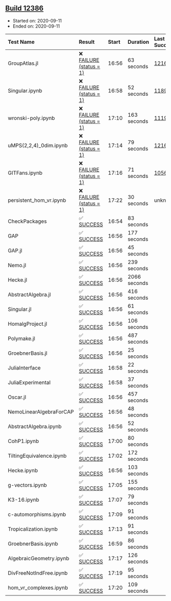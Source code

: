 ## [Build 12386](https://oscarci.mathematik.uni-kl.de/job/oscar/12386/)

* Started on: 2020-09-11
* Ended on: 2020-09-11

| Test Name    | Result | Start | Duration | Last Success | First Failure |
|:-------------|:-------|:------|:---------|:-------------|:--------------|
| GroupAtlas.jl | ❌ [FAILURE (status = 1)](https://oscarci.mathematik.uni-kl.de/job/oscar/12386/artifact/logs/build-12386/GroupAtlas.jl.log) | 16:56 | 63 seconds | [12167](https://oscarci.mathematik.uni-kl.de/job/oscar/12167/) | [12168](https://oscarci.mathematik.uni-kl.de/job/oscar/12168/) |
| Singular.ipynb | ❌ [FAILURE (status = 1)](https://oscarci.mathematik.uni-kl.de/job/oscar/12386/artifact/logs/build-12386/Singular.ipynb.log) | 16:58 | 52 seconds | [11893](https://oscarci.mathematik.uni-kl.de/job/oscar/11893/) | [11894](https://oscarci.mathematik.uni-kl.de/job/oscar/11894/) |
| wronski-poly.ipynb | ❌ [FAILURE (status = 1)](https://oscarci.mathematik.uni-kl.de/job/oscar/12386/artifact/logs/build-12386/wronski-poly.ipynb.log) | 17:10 | 163 seconds | [11192](https://oscarci.mathematik.uni-kl.de/job/oscar/11192/) | [11193](https://oscarci.mathematik.uni-kl.de/job/oscar/11193/) |
| uMPS(2,2,4)_0dim.ipynb | ❌ [FAILURE (status = 1)](https://oscarci.mathematik.uni-kl.de/job/oscar/12386/artifact/logs/build-12386/uMPS-2-2-4-_0dim.ipynb.log) | 17:14 | 79 seconds | [12167](https://oscarci.mathematik.uni-kl.de/job/oscar/12167/) | [12168](https://oscarci.mathematik.uni-kl.de/job/oscar/12168/) |
| GITFans.ipynb | ❌ [FAILURE (status = 1)](https://oscarci.mathematik.uni-kl.de/job/oscar/12386/artifact/logs/build-12386/GITFans.ipynb.log) | 17:16 | 71 seconds | [10566](https://oscarci.mathematik.uni-kl.de/job/oscar/10566/) | [10567](https://oscarci.mathematik.uni-kl.de/job/oscar/10567/) |
| persistent_hom_vr.ipynb | ❌ [FAILURE (status = 1)](https://oscarci.mathematik.uni-kl.de/job/oscar/12386/artifact/logs/build-12386/persistent_hom_vr.ipynb.log) | 17:22 | 30 seconds | unknown | unknown |
| CheckPackages | ✅ [SUCCESS](https://oscarci.mathematik.uni-kl.de/job/oscar/12386/artifact/logs/build-12386/CheckPackages.log) | 16:54 | 83 seconds |  |  |
| GAP | ✅ [SUCCESS](https://oscarci.mathematik.uni-kl.de/job/oscar/12386/artifact/logs/build-12386/GAP.log) | 16:56 | 177 seconds |  |  |
| GAP.jl | ✅ [SUCCESS](https://oscarci.mathematik.uni-kl.de/job/oscar/12386/artifact/logs/build-12386/GAP.jl.log) | 16:56 | 45 seconds |  |  |
| Nemo.jl | ✅ [SUCCESS](https://oscarci.mathematik.uni-kl.de/job/oscar/12386/artifact/logs/build-12386/Nemo.jl.log) | 16:56 | 239 seconds |  |  |
| Hecke.jl | ✅ [SUCCESS](https://oscarci.mathematik.uni-kl.de/job/oscar/12386/artifact/logs/build-12386/Hecke.jl.log) | 16:56 | 2066 seconds |  |  |
| AbstractAlgebra.jl | ✅ [SUCCESS](https://oscarci.mathematik.uni-kl.de/job/oscar/12386/artifact/logs/build-12386/AbstractAlgebra.jl.log) | 16:56 | 416 seconds |  |  |
| Singular.jl | ✅ [SUCCESS](https://oscarci.mathematik.uni-kl.de/job/oscar/12386/artifact/logs/build-12386/Singular.jl.log) | 16:56 | 61 seconds |  |  |
| HomalgProject.jl | ✅ [SUCCESS](https://oscarci.mathematik.uni-kl.de/job/oscar/12386/artifact/logs/build-12386/HomalgProject.jl.log) | 16:56 | 106 seconds |  |  |
| Polymake.jl | ✅ [SUCCESS](https://oscarci.mathematik.uni-kl.de/job/oscar/12386/artifact/logs/build-12386/Polymake.jl.log) | 16:56 | 487 seconds |  |  |
| GroebnerBasis.jl | ✅ [SUCCESS](https://oscarci.mathematik.uni-kl.de/job/oscar/12386/artifact/logs/build-12386/GroebnerBasis.jl.log) | 16:56 | 25 seconds |  |  |
| JuliaInterface | ✅ [SUCCESS](https://oscarci.mathematik.uni-kl.de/job/oscar/12386/artifact/logs/build-12386/JuliaInterface.log) | 16:58 | 22 seconds |  |  |
| JuliaExperimental | ✅ [SUCCESS](https://oscarci.mathematik.uni-kl.de/job/oscar/12386/artifact/logs/build-12386/JuliaExperimental.log) | 16:58 | 37 seconds |  |  |
| Oscar.jl | ✅ [SUCCESS](https://oscarci.mathematik.uni-kl.de/job/oscar/12386/artifact/logs/build-12386/Oscar.jl.log) | 16:56 | 457 seconds |  |  |
| NemoLinearAlgebraForCAP | ✅ [SUCCESS](https://oscarci.mathematik.uni-kl.de/job/oscar/12386/artifact/logs/build-12386/NemoLinearAlgebraForCAP.log) | 16:56 | 48 seconds |  |  |
| AbstractAlgebra.ipynb | ✅ [SUCCESS](https://oscarci.mathematik.uni-kl.de/job/oscar/12386/artifact/logs/build-12386/AbstractAlgebra.ipynb.log) | 16:56 | 52 seconds |  |  |
| CohP1.ipynb | ✅ [SUCCESS](https://oscarci.mathematik.uni-kl.de/job/oscar/12386/artifact/logs/build-12386/CohP1.ipynb.log) | 17:00 | 80 seconds |  |  |
| TiltingEquivalence.ipynb | ✅ [SUCCESS](https://oscarci.mathematik.uni-kl.de/job/oscar/12386/artifact/logs/build-12386/TiltingEquivalence.ipynb.log) | 17:02 | 172 seconds |  |  |
| Hecke.ipynb | ✅ [SUCCESS](https://oscarci.mathematik.uni-kl.de/job/oscar/12386/artifact/logs/build-12386/Hecke.ipynb.log) | 16:56 | 103 seconds |  |  |
| g-vectors.ipynb | ✅ [SUCCESS](https://oscarci.mathematik.uni-kl.de/job/oscar/12386/artifact/logs/build-12386/g-vectors.ipynb.log) | 17:05 | 155 seconds |  |  |
| K3-16.ipynb | ✅ [SUCCESS](https://oscarci.mathematik.uni-kl.de/job/oscar/12386/artifact/logs/build-12386/K3-16.ipynb.log) | 17:07 | 79 seconds |  |  |
| c-automorphisms.ipynb | ✅ [SUCCESS](https://oscarci.mathematik.uni-kl.de/job/oscar/12386/artifact/logs/build-12386/c-automorphisms.ipynb.log) | 17:09 | 91 seconds |  |  |
| Tropicalization.ipynb | ✅ [SUCCESS](https://oscarci.mathematik.uni-kl.de/job/oscar/12386/artifact/logs/build-12386/Tropicalization.ipynb.log) | 17:13 | 91 seconds |  |  |
| GroebnerBasis.ipynb | ✅ [SUCCESS](https://oscarci.mathematik.uni-kl.de/job/oscar/12386/artifact/logs/build-12386/GroebnerBasis.ipynb.log) | 16:59 | 86 seconds |  |  |
| AlgebraicGeometry.ipynb | ✅ [SUCCESS](https://oscarci.mathematik.uni-kl.de/job/oscar/12386/artifact/logs/build-12386/AlgebraicGeometry.ipynb.log) | 17:17 | 126 seconds |  |  |
| DivFreeNotIndFree.ipynb | ✅ [SUCCESS](https://oscarci.mathematik.uni-kl.de/job/oscar/12386/artifact/logs/build-12386/DivFreeNotIndFree.ipynb.log) | 17:19 | 95 seconds |  |  |
| hom_vr_complexes.ipynb | ✅ [SUCCESS](https://oscarci.mathematik.uni-kl.de/job/oscar/12386/artifact/logs/build-12386/hom_vr_complexes.ipynb.log) | 17:20 | 109 seconds |  |  |
